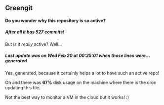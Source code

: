 ## Greengit

#### Do you wonder why this repository is so active?

##### After all it has 527 commits!

But is it *really* active? Well...

##### Last update was on Wed Feb 20 at 00:25:01 when those lines were... generated

Yes, generated, because it certainly helps a lot to have such an active repo!

Oh and there was **67%** disk usage on the machine
where there is the cron updating this file.

Not the best way to monitor a VM in the cloud but it works! :)
